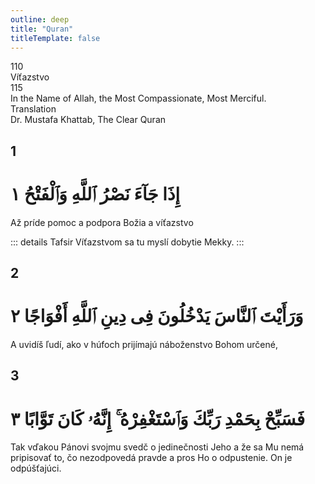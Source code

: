 ```yaml
---
outline: deep
title: "Quran"
titleTemplate: false
---
```


<!--CHAPTER INTRO-->
<div class="chapter-title-wrapper">
<div class="chapter-title">110</div>
<div class="chapter-title-slovak">Víťazstvo</div>
<div class="chapter-opening">115</div>
<div class="chapter-opening-slovak">In the Name of Allah, the Most Compassionate, Most Merciful.</div>
</div>

<div class="intro2-wrapper">
<div class="chapter-info-wrapper">
<div class="chapter-info-translation">Translation</div>
<div class="chapter-info-name">Dr. Mustafa Khattab, The Clear Quran</div>
</div>

</div>

## 1

<!-- CHAPTER NUMBERS -->
<Badge type="info" text="110:1" class="badge" />
<div>
<div class="main-verse" >
<!-- ARABIC -->
<h1 class="verse-arabic">إِذَا جَآءَ نَصْرُ ٱللَّهِ وَٱلْفَتْحُ ١</h1>
</div>
<!-- ENGLISH -->
<p>Až príde pomoc a podpora Božia a víťazstvo</p>
</div>
<!-- TAFSIR -->

::: details Tafsir
Víťazstvom sa tu myslí dobytie Mekky.
:::

<div class="break"></div>

## 2

<!-- CHAPTER NUMBERS -->
<Badge type="info" text="110:2" class="badge" />
<div>
<div class="main-verse" >
<!-- ARABIC -->
<h1 class="verse-arabic">وَرَأَيْتَ ٱلنَّاسَ يَدْخُلُونَ فِى دِينِ ٱللَّهِ أَفْوَاجًا ٢</h1>
</div>
<!-- ENGLISH -->
<p>A uvidíš ľudí, ako v húfoch prijímajú náboženstvo Bohom určené,</p>
</div>

<div class="break"></div>

## 3

<!-- CHAPTER NUMBERS -->
<Badge type="info" text="110:3" class="badge" />
<div>
<div class="main-verse" >
<!-- ARABIC -->
<h1 class="verse-arabic">فَسَبِّحْ بِحَمْدِ رَبِّكَ وَٱسْتَغْفِرْهُ ۚ إِنَّهُۥ كَانَ تَوَّابًا ٣</h1>
</div>
<!-- ENGLISH -->
<p>Tak vďakou Pánovi svojmu svedč o jedinečnosti Jeho a že sa Mu nemá pripisovať to, čo nezodpovedá pravde a pros Ho o odpustenie. On je odpúšťajúci.</p>
</div>
